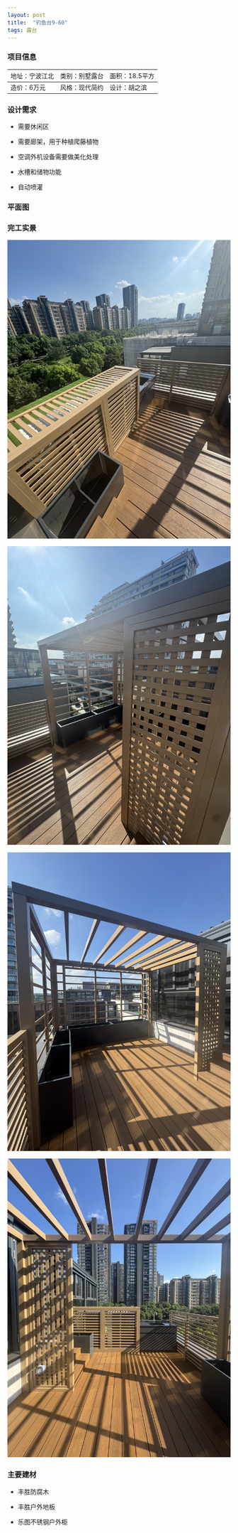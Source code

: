 ```yaml
---
layout: post
title:  "钓鱼台9-60"
tags: 露台
---
```




### 项目信息

| <span style="font-weight:normal;">地址：宁波江北</span> | <span style="font-weight:normal;">类别：别墅露台</span> | <span style="font-weight:normal;">面积：18.5平方</span> |
| :------------------------------------------------------ | :------------------------------------------------------ | :------------------------------------------------------ |
| 造价：6万元                                             | 风格：现代简约                                          | 设计：胡之滨                                            |

### 设计需求

- 需要休闲区

- 需要廊架，用于种植爬藤植物
- 空调外机设备需要做美化处理
- 水槽和储物功能
- 自动喷灌

### 平面图



### 完工实景

![d64cecc0d8fb042445ddb379e4e5b44b.jpg](https://github.com/hzb661/hzb661.github.io/blob/main/images/diaoyutai9-60/d64cecc0d8fb042445ddb379e4e5b44b.jpg?raw=true)

![38dc92d1307e389c2bf5e4cfe995545e.jpg](https://github.com/hzb661/hzb661.github.io/blob/main/images/diaoyutai9-60/38dc92d1307e389c2bf5e4cfe995545e.jpg?raw=true)

![](https://github.com/hzb661/hzb661.github.io/blob/main/images/diaoyutai9-60/1.png?raw=true)

![fe9a1c9e374460f28164cf77c8fd6d03.jpg](https://github.com/hzb661/hzb661.github.io/blob/main/images/diaoyutai9-60/fe9a1c9e374460f28164cf77c8fd6d03.jpg?raw=true)

### 主要建材

- 丰胜防腐木

- 丰胜户外地板
- 乐图不锈钢户外柜